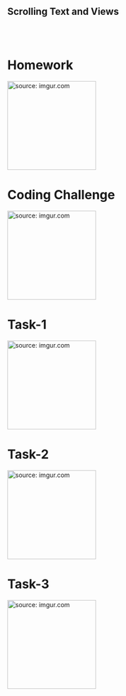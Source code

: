 ## Scrolling Text and Views
<br>
<br>
<H1>Homework</H1>
<a href="https://imgur.com/Qv9d9ed"><img src="https://i.imgur.com/Qv9d9ed.gif" title="source: imgur.com" width=200/></a>
<H1>Coding Challenge</H1>
<a href="https://imgur.com/WLaVCyF"><img src="https://i.imgur.com/WLaVCyF.gif" title="source: imgur.com" width=200/></a>
<H1>Task-1</H1>
<a href="https://imgur.com/jVaEW7L"><img src="https://i.imgur.com/jVaEW7L.gif" title="source: imgur.com" width=200/></a>
<H1>Task-2</H1>
<a href="https://imgur.com/JjoCq1m"><img src="https://i.imgur.com/JjoCq1m.gif" title="source: imgur.com" width=200/></a>
<H1>Task-3</H1>
<a href="https://imgur.com/K4wmG4Y"><img src="https://i.imgur.com/K4wmG4Y.gif" title="source: imgur.com" width=200/></a>